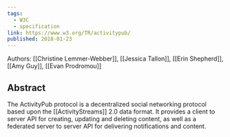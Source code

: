 ```yaml
---
tags:
  - W3C
  - specification
link: https://www.w3.org/TR/activitypub/
published: 2018-01-23
---
```

Authors: [[Christine Lemmer-Webber]], [[Jessica Tallon]], [[Erin Shepherd]], [[Amy Guy]], [[Evan Prodromou]]
## Abstract

The ActivityPub protocol is a decentralized social networking protocol based upon the [[ActivityStreams]] 2.0 data format. It provides a client to server API for creating, updating and deleting content, as well as a federated server to server API for delivering notifications and content.